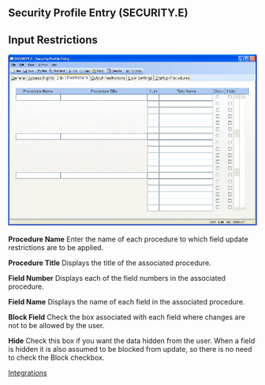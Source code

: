 ##  Security Profile Entry (SECURITY.E)

<PageHeader />

##  Input Restrictions

![](./SECURITY-E-3.jpg)

**Procedure Name** Enter the name of each procedure to which field update
restrictions are to be applied.  
  
**Procedure Title** Displays the title of the associated procedure.  
  
**Field Number** Displays each of the field numbers in the associated
procedure.  
  
**Field Name** Displays the name of each field in the associated procedure.  
  
**Block Field** Check the box associated with each field where changes are not
to be allowed by the user.  
  
**Hide** Check this box if you want the data hidden from the user. When a
field is hidden it is also assumed to be blocked from update, so there is no
need to check the Block checkbox.  

[Integrations](../../../../business-suite/integrations/security/README.md#blockhide-fields)
  
<badge text= "Version 8.10.57" vertical="middle" />

<PageFooter />